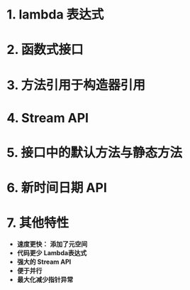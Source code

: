# 1. lambda 表达式
# 2. 函数式接口
# 3. 方法引用于构造器引用
# 4. Stream API
# 5. 接口中的默认方法与静态方法
# 6. 新时间日期 API
# 7. 其他特性

* **速度更快：**
  **添加了元空间**
* **代码更少**
  **Lambda表达式**
* **强大的 Stream API**
* **便于并行**
* **最大化减少指针异常**
